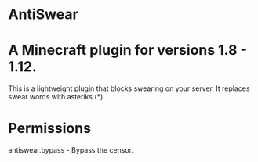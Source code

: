 # AntiSwear
# A Minecraft plugin for versions 1.8 - 1.12.

This is a lightweight plugin that blocks swearing on your server.
It replaces swear words with asteriks (*). 

# Permissions
antiswear.bypass - Bypass the censor.
